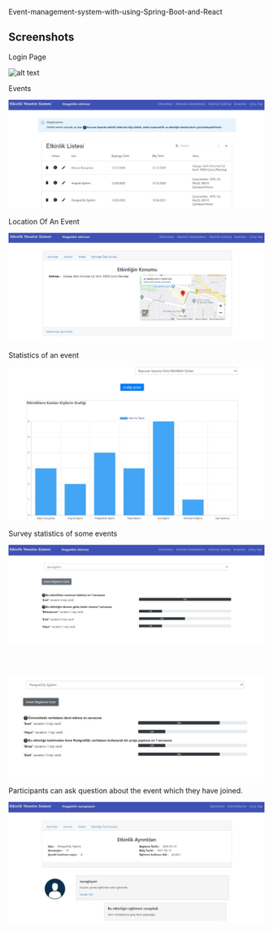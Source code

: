 Event-management-system-with-using-Spring-Boot-and-React

<h2> Screenshots </h2>

<p>Login Page</p>

![alt text](https://github.com/emrebinnaz/Event-management-system-with-using-React-and-Spring-Boot/blob/master/src/main/screenshots/giriş.JPG?raw=true)

<p>Events</p>

![alt text](https://github.com/emrebinnaz/Event-management-system-with-using-React-and-Spring-Boot/blob/master/src/main/screenshots/etkinlikler%20organizator.JPG?raw=true) 

<p>Location Of An Event </p>


![alt text](https://github.com/emrebinnaz/Event-management-system-with-using-React-and-Spring-Boot/blob/master/src/main/screenshots/konum.JPG?raw=true)


<p>Statistics of an event </p>

![alt text](https://github.com/emrebinnaz/Event-management-system-with-using-React-and-Spring-Boot/blob/master/src/main/screenshots/istatistik.JPG?raw=true)


<p> Survey statistics of some events </p>


![alt text](https://github.com/emrebinnaz/Event-management-system-with-using-React-and-Spring-Boot/blob/master/src/main/screenshots/anket%202.JPG?raw=true)

<br><br>


![alt text](https://github.com/emrebinnaz/Event-management-system-with-using-React-and-Spring-Boot/blob/master/src/main/screenshots/anket%201.JPG?raw=true)


<p>Participants can ask question about the event which they have joined. </p>

![alt text](https://github.com/emrebinnaz/Event-management-system-with-using-React-and-Spring-Boot/blob/master/src/main/screenshots/kat%C4%B1l%C4%B1mc%C4%B1.JPG)
